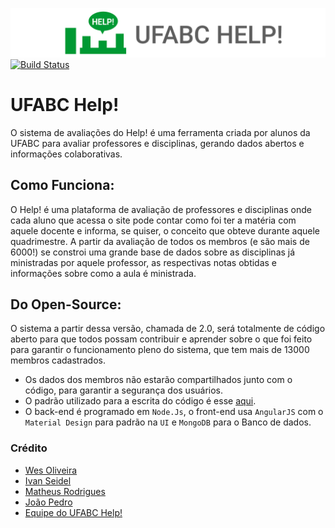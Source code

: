 ![Help! Logo](https://raw.githubusercontent.com/wesleyoliveira/ufabc-help/master/Docs/Help!_Git_Header.png)
[![Build Status](https://travis-ci.org/wesleyoliveira/ufabc-help.svg?branch=master)](https://travis-ci.org/wesleyoliveira/ufabc-help)
# UFABC Help!

O sistema de avaliações do Help! é uma ferramenta criada por alunos da UFABC para avaliar professores e disciplinas, gerando dados abertos e informações colaborativas.

## Como Funciona:

O Help! é uma plataforma de avaliação de professores e disciplinas onde cada aluno que acessa o site pode contar como foi ter a matéria com aquele docente e informa, se quiser, o conceito que obteve durante aquele quadrimestre. A partir da avaliação de todos os membros (e são mais de 6000!) se constroi uma grande base de dados sobre as disciplinas já ministradas por aquele professor, as respectivas notas obtidas e informações sobre como a aula é ministrada.

## Do Open-Source:

O sistema a partir dessa versão, chamada de 2.0, será totalmente de código aberto para que todos possam contribuir e aprender sobre o que foi feito para garantir o funcionamento pleno do sistema, que tem mais de 13000 membros cadastrados.

* Os dados dos membros não estarão compartilhados junto com o código, para garantir a segurança dos usuários.
* O padrão utilizado para a escrita do código é esse [aqui](http://standardjs.com/rules.html).
* O back-end é programado em `Node.Js`, o front-end usa `AngularJS` com o `Material Design` para padrão na `UI` e `MongoDB` para o Banco de dados.


### Crédito

* [Wes Oliveira](https://github.com/wesleyoliveira)
* [Ivan Seidel](https://github.com/ivanseidel)
* [Matheus Rodrigues](https://github.com/matheusrod92)
* [João Pedro](https://github.com/joaopedrovbs)
* [Equipe do UFABC Help!]()
